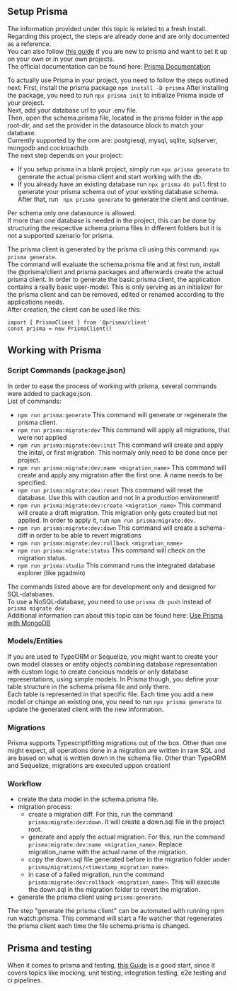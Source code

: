 ## Setup Prisma
The information provided under this topic is related to a fresh install. Regarding this project, the steps are already done and are only documented as a reference.  
You can also follow [this guide](https://www.prisma.io/blog/nestjs-prisma-rest-api-7D056s1BmOL0) if you are new to prisma and want to set it up on your own or in your own projects.  
The official documentation can be found here: [Prisma Documentation](https://www.prisma.io/docs)
  
To actually use Prisma in your project, you need to follow the steps outlined next:
First, install the prisma package ``` npm install -D prisma ```
After installing the package, you need to run ``` npx prisma init ``` to initialize Prisma inside of your project.  
Next, add your database url to your .env file.  
Then, open the schema.prisma file, located in the prisma folder in the app root-dir, and set the provider in the datasource block to match your database.  
Currently supported by the orm are: postgresql, mysql, sqlite, sqlserver, mongodb and cockroachdb  
The next step depends on your project:
- If you setup prisma in a blank project, simply run ``` npx prisma generate ``` to generate the actual prisma client and start working with the db.
- If you already have an existing database run ``` npx prisma db pull ``` first to generate your prisma schema out of your existing database schema. After that, run ```  npx prisma generate ``` to generate the client and continue.

Per schema only one datasource is allowed.  
If more than one database is needed in the project, this can be done by structuring the respective schema.prisma files in different folders but it is not a supported szenario for prisma.  
  
The prisma client is generated by the prisma cli using this command: ``` npx prisma generate ```.  
The command will evaluate the schema.prisma file and at first run, install the @prisma/client and prisma packages and afterwards create the actual prisma client.
In order to generate the basic prisma client, the application contains a really basic user-model. This is only serving as an initializer for the prisma client and can be removed, edited or renamed according to the applications needs.  
After creation, the client can be used like this:  
``` 
import { PrismaClient } from '@prisma/client'
const prisma = new PrismaClient()
```

## Working with Prisma  
### Script Commands (package.json)
In order to ease the process of working with prisma, several commands were added to package.json.  
List of commands:
- ``` npm run prisma:generate ``` This command will generate or regenerate the prisma client.
- ``` npm run prisma:migrate:dev ``` This command will apply all migrations, that were not applied 
- ``` npm run prisma:migrate:dev:init ``` This command will create and apply the inital, or first migration. This normaly only need to be done once per project.
- ``` npm run prisma:migrate:dev:name <migration_name> ``` This command will create and apply any migration after the first one. A name needs to be specified.
- ``` npm run prisma:migrate:dev:reset ``` This command will reset the database. Use this with caution and not in a production environment!
- ``` npm run prisma:migrate:dev:create <migration_name> ``` This command will create a draft migration. This migration only gets created but not applied. In order to apply it, run ``` npm run prisma:migrate:dev ```.
- ``` npm run prisma:migrate:dev:down ``` This command will create a schema-diff in order to be able to revert migrations
- ``` npm run prisma:migrate:dev:rollback <migration_name> ```
- ``` npm run prisma:migrate:status ``` This command will check on the migration status.
- ``` npm run prisma:studio ``` This command runs the integrated database explorer (like pgadmin)

The commands listed above are for development only and designed for SQL-databases.  
To use a NoSQL-database, you need to use ``` prisma db push ``` instead of ``` prisma migrate dev ```  
Additional information can about this topic can be found here: [Use Prisma with MongoDB](https://www.prisma.io/docs/guides/database/mongodb)  

### Models/Entities
If you are used to TypeORM or Sequelize, you might want to create your own model classes or entity objects combining database representation with custom logic to create concious models or only database representations, using simple models. In Prisma though, you define your table structure in the schema.prisma file and only there.  
Each table is represented in that specific file. Each time you add a new model or change an existing one, you need to run ``` npx prisma generate ``` to update the generated client with the new information. 
  
### Migrations
Prisma supports Typescriptfitting migrations out of the box. Other than one might expect, all operations done in a migration are written in raw SQL and are based on what is written down in the schema file. Other than TypeORM and Sequelize, migrations are executed uppon creation!

### Workflow
- create the data model in the schema.prisma file.
- migration process:
  - create a migration diff. For this, run the command ``` prisma:migrate:dev:down ```. It will create a down.sql file in the project root.
  - generate and apply the actual migration. For this, run the command ``` prisma:migrate:dev:name <migration_name> ```. Replace migration_name with the actual name of the migration. 
  - copy the down.sql file generated before in the migration folder under ``` prisma/migrations/<timestamp_migration_name> ```.
  - in case of a failed migration, run the command ``` prisma:migrate:dev:rollback <migration_name> ```. This will execute the down.sql in the migration folder to revert the migration.  
- generate the prisma client using ``` prisma:generate ```.

The step "generate the prisma client" can be automated with running npm run watch:prisma. This command will start a file watcher that regenerates the prisma client each time the file schema.prisma is changed. 

## Prisma and testing
When it comes to prisma and testing, [this Guide](https://www.prisma.io/blog/testing-series-1-8eRB5p0Y8o) is a good start, since it covers topics like mocking, unit testing, integration testing, e2e testing and ci pipelines.